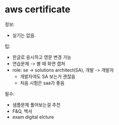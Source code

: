 # aws certificate



정보:
- 실기는 없음.

팁:
- 한글로 응시하고 영문 변경 가능
- 연습문제 -> 볼 때 화면 캡쳐
- role: se -> solutions architect(SA), 개발 -> 개발자
  - 개발자여도 SA 보는거 괜찮음
  - 처음 시험은 saa가 좋음


필수:
- 샘플문제 풀어보는걸 추천
- F&Q, 백서
- exam digital elcture



